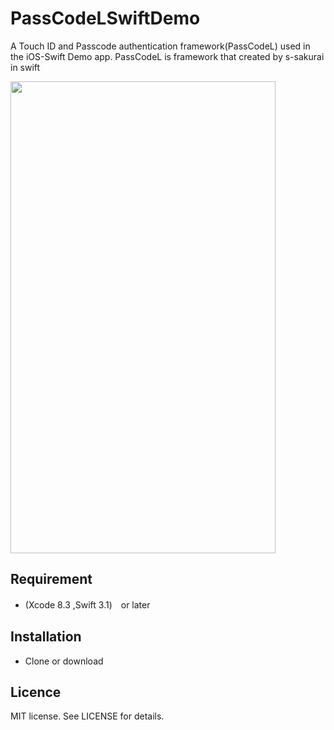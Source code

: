 PassCodeLSwiftDemo
=============================
A Touch ID and Passcode authentication framework(PassCodeL) used in the iOS-Swift Demo app.
PassCodeL is framework that created by s-sakurai in swift  

<img src="https://github.com/shunabcd/PassCodeLSwiftDemo/blob/master/demo.gif" width="424" height="755">


## Requirement
- (Xcode 8.3 ,Swift 3.1)　or later

## Installation
- Clone or download

## Licence

MIT license. See LICENSE for details.

